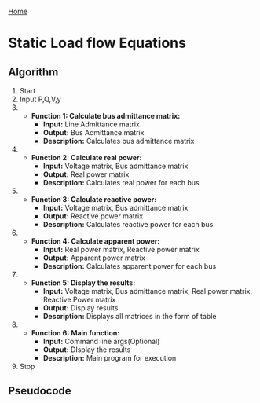 [Home](./README.md)

# Static Load flow Equations
## Algorithm

1. Start
2. Input P,Q,V,y
3. - **Function 1: Calculate bus admittance matrix:**
        - **Input:** Line Admittance matrix
        - **Output:** Bus Admittance matrix
        - **Description:** Calculates bus admittance matrix
4. - **Function 2: Calculate real power:**
        - **Input:** Voltage matrix, Bus admittance matrix
        - **Output:** Real power matrix
        - **Description:** Calculates real power for each bus
5. - **Function 3: Calculate reactive power:**
        - **Input:** Voltage matrix, Bus admittance matrix
        - **Output:** Reactive power matrix
        - **Description:** Calculates reactive power for each bus
6. - **Function 4: Calculate apparent power:**
        - **Input:** Real power matrix, Reactive power matrix
        - **Output:** Apparent power matrix
        - **Description:** Calculates apparent power for each bus
7. - **Function 5: Display the results:**
        - **Input:** Voltage matrix, Bus admittance matrix, Real power matrix, Reactive Power matrix
        - **Output:** Display results
        - **Description:** Displays all matrices in the form of table
8. - **Function 6: Main function:**
        - **Input:** Command line args(Optional)
        - **Output:** DIsplay the results
        - **Description:** Main program for execution
9. Stop

## Pseudocode
